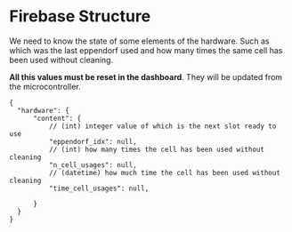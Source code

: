 # Firebase Structure

We need to know the state of some elements of the hardware. Such as which was the last eppendorf used and how many
times the same cell has been used without cleaning.

**All this values must be reset in the dashboard**. They will be updated from the microcontroller.

```json5
{
  "hardware": {
      "content": {
          // (int) integer value of which is the next slot ready to use
          "eppendorf_idx": null,
          // (int) how many times the cell has been used without cleaning
          "n_cell_usages": null,
          // (datetime) how much time the cell has been used without cleaning
          "time_cell_usages": null,

      }
  } 
}
```